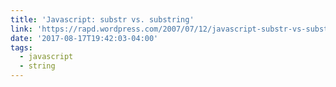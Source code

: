 ```yaml
---
title: 'Javascript: substr vs. substring'
link: 'https://rapd.wordpress.com/2007/07/12/javascript-substr-vs-substring/'
date: '2017-08-17T19:42:03-04:00'
tags:
  - javascript
  - string
---
```


